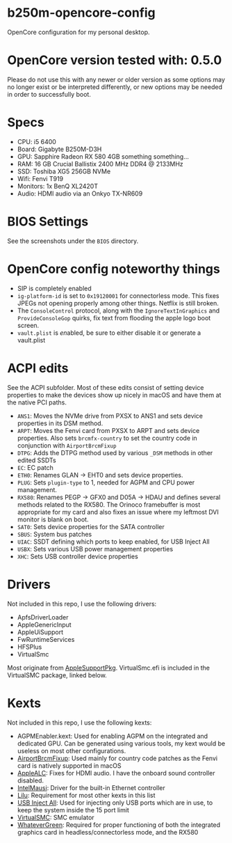 # b250m-opencore-config
OpenCore configuration for my personal desktop.

# OpenCore version tested with: 0.5.0
Please do not use this with any newer or older version as some options may no longer exist or be interpreted differently, or new options may be needed in order to successfully boot.

# Specs
- CPU: i5 6400
- Board: Gigabyte B250M-D3H
- GPU: Sapphire Radeon RX 580 4GB something something…
- RAM: 16 GB Crucial Ballistix 2400 MHz DDR4 @ 2133MHz
- SSD: Toshiba XG5 256GB NVMe
- Wifi: Fenvi T919
- Monitors: 1x BenQ XL2420T
- Audio: HDMI audio via an Onkyo TX-NR609

# BIOS Settings
See the screenshots under the `BIOS` directory.

# OpenCore config noteworthy things

- SIP is completely enabled
- `ig-platform-id` is set to `0x19120001` for connectorless mode. This fixes JPEGs not opening properly among other things. Netflix is still broken.
- The `ConsoleControl` protocol, along with the `IgnoreTextInGraphics` and `ProvideConsoleGop` quirks, fix text from flooding the apple logo boot screen.
- `vault.plist` is *en*abled, be sure to either disable it or generate a vault.plist

# ACPI edits
See the ACPI subfolder. Most of these edits consist of setting device properties to make the devices show up nicely in macOS and have them at the native PCI paths.

- `ANS1`: Moves the NVMe drive from PXSX to ANS1 and sets device properties in its DSM method.
- `ARPT`: Moves the Fenvi card from PXSX to ARPT and sets device properties. Also sets `brcmfx-country` to set the country code in conjunction with `AirportBrcmFixup`
- `DTPG`: Adds the DTPG method used by various `_DSM` methods in other edited SSDTs
- `EC`: EC patch
- `ETH0`: Renames GLAN -> EHT0 and sets device properties.
- `PLUG`: Sets `plugin-type` to 1, needed for AGPM and CPU power management.
- `RX580`: Renames PEGP -> GFX0 and D05A -> HDAU and defines several methods related to the RX580. The Orinoco framebuffer is most appropriate for my card and also fixes an issue where my leftmost DVI monitor is blank on boot.
- `SAT0`: Sets device properties for the SATA controller
- `SBUS`: System bus patches
- `UIAC`: SSDT defining which ports to keep enabled, for USB Inject All
- `USBX`: Sets various USB power management properties
- `XHC`: Sets USB controller device properties

# Drivers
Not included in this repo, I use the following drivers:

- ApfsDriverLoader
- AppleGenericInput
- AppleUiSupport
- FwRuntimeServices
- HFSPlus
- VirtualSmc

Most originate from [AppleSupportPkg](https://github.com/acidanthera/AppleSupportPkg). VirtualSmc.efi is included in the VirtualSMC package, linked below.

# Kexts
Not included in this repo, I use the following kexts:

- AGPMEnabler.kext: Used for enabling AGPM on the integrated and dedicated GPU. Can be generated using various tools, my kext would be useless on most other configurations.
- [AirportBrcmFixup](https://github.com/acidanthera/AirportBrcmFixup): Used mainly for country code patches as the Fenvi card is natively supported in macOS
- [AppleALC](https://github.com/acidanthera/AppleALC): Fixes for HDMI audio. I have the onboard sound controller disabled.
- [IntelMausi](https://github.com/acidanthera/IntelMausi): Driver for the built-in Ethernet controller
- [Lilu](https://github.com/acidanthera/Lilu): Requirement for most other kexts in this list
- [USB Inject All](https://bitbucket.org/RehabMan/os-x-usb-inject-all/src/master/): Used for injecting only USB ports which are in use, to keep the system inside the 15 port limit
- [VirtualSMC](https://github.com/acidanthera/VirtualSMC): SMC emulator
- [WhateverGreen](https://github.com/acidanthera/WhateverGreen): Required for proper functioning of both the integrated graphics card in headless/connectorless mode, and the RX580